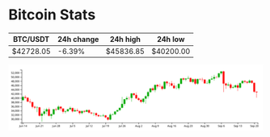 # Bitcoin Stats

BTC/USDT|24h change|24h high|24h low|
|---|---|---|---|
|$42728.05|-6.39%|$45836.85|$40200.00|

<img src="./chart.svg">
